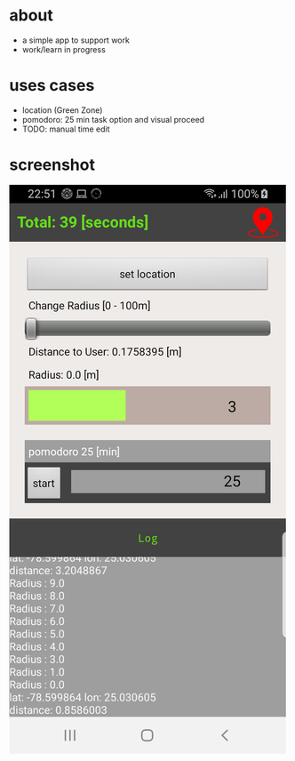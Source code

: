 # about
- a simple app to support work
- work/learn in progress

# uses cases
- location (Green Zone)
- pomodoro: 25 min task option and visual proceed
- TODO: manual time edit

# screenshot
![daily screenshot](daily-screenshot.png)
